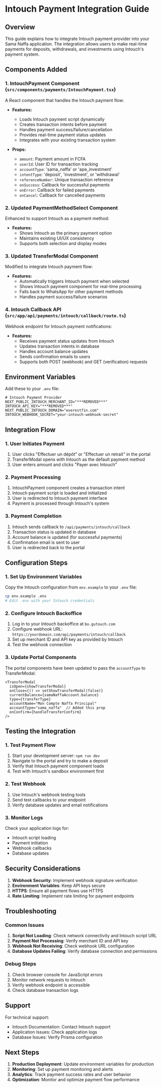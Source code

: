 # Intouch Payment Integration Guide

## Overview

This guide explains how to integrate Intouch payment provider into your Sama Naffa application. The integration allows users to make real-time payments for deposits, withdrawals, and investments using Intouch's payment system.

## Components Added

### 1. IntouchPayment Component (`src/components/payments/IntouchPayment.tsx`)

A React component that handles the Intouch payment flow:

- **Features:**
  - Loads Intouch payment script dynamically
  - Creates transaction intents before payment
  - Handles payment success/failure/cancellation
  - Provides real-time payment status updates
  - Integrates with your existing transaction system

- **Props:**
  - `amount`: Payment amount in FCFA
  - `userId`: User ID for transaction tracking
  - `accountType`: 'sama_naffa' or 'ape_investment'
  - `intentType`: 'deposit', 'investment', or 'withdrawal'
  - `referenceNumber`: Unique transaction reference
  - `onSuccess`: Callback for successful payments
  - `onError`: Callback for failed payments
  - `onCancel`: Callback for cancelled payments

### 2. Updated PaymentMethodSelect Component

Enhanced to support Intouch as a payment method:

- **Features:**
  - Shows Intouch as the primary payment option
  - Maintains existing UI/UX consistency
  - Supports both selection and display modes

### 3. Updated TransferModal Component

Modified to integrate Intouch payment flow:

- **Features:**
  - Automatically triggers Intouch payment when selected
  - Shows Intouch payment component for real-time processing
  - Falls back to WhatsApp for other payment methods
  - Handles payment success/failure scenarios

### 4. Intouch Callback API (`src/app/api/payments/intouch/callback/route.ts`)

Webhook endpoint for Intouch payment notifications:

- **Features:**
  - Receives payment status updates from Intouch
  - Updates transaction intents in database
  - Handles account balance updates
  - Sends confirmation emails to users
  - Supports both POST (webhook) and GET (verification) requests

## Environment Variables

Add these to your `.env` file:

```env
# Intouch Payment Provider
NEXT_PUBLIC_INTOUCH_MERCHANT_ID="***REMOVED***"
INTOUCH_API_KEY="***REMOVED***"
NEXT_PUBLIC_INTOUCH_DOMAIN="everestfin.com"
INTOUCH_WEBHOOK_SECRET="your-intouch-webhook-secret"
```

## Integration Flow

### 1. User Initiates Payment

1. User clicks "Effectuer un dépôt" or "Effectuer un retrait" in the portal
2. TransferModal opens with Intouch as the default payment method
3. User enters amount and clicks "Payer avec Intouch"

### 2. Payment Processing

1. IntouchPayment component creates a transaction intent
2. Intouch payment script is loaded and initialized
3. User is redirected to Intouch payment interface
4. Payment is processed through Intouch's system

### 3. Payment Completion

1. Intouch sends callback to `/api/payments/intouch/callback`
2. Transaction status is updated in database
3. Account balance is updated (for successful payments)
4. Confirmation email is sent to user
5. User is redirected back to the portal

## Configuration Steps

### 1. Set Up Environment Variables

Copy the Intouch configuration from `env.example` to your `.env` file:

```bash
cp env.example .env
# Edit .env with your Intouch credentials
```

### 2. Configure Intouch Backoffice

1. Log in to your Intouch backoffice at `bo.gutouch.com`
2. Configure webhook URL: `https://yourdomain.com/api/payments/intouch/callback`
3. Set up merchant ID and API key as provided by Intouch
4. Test the webhook connection

### 3. Update Portal Components

The portal components have been updated to pass the `accountType` to TransferModal:

```tsx
<TransferModal
  isOpen={showTransferModal}
  onClose={() => setShowTransferModal(false)}
  currentBalance={samaNaffaAccount.balance}
  type={transferType}
  accountName="Mon Compte Naffa Principal"
  accountType="sama_naffa"  // Added this prop
  onConfirm={handleTransferConfirm}
/>
```

## Testing the Integration

### 1. Test Payment Flow

1. Start your development server: `npm run dev`
2. Navigate to the portal and try to make a deposit
3. Verify that Intouch payment component loads
4. Test with Intouch's sandbox environment first

### 2. Test Webhook

1. Use Intouch's webhook testing tools
2. Send test callbacks to your endpoint
3. Verify database updates and email notifications

### 3. Monitor Logs

Check your application logs for:
- Intouch script loading
- Payment initiation
- Webhook callbacks
- Database updates

## Security Considerations

1. **Webhook Security**: Implement webhook signature verification
2. **Environment Variables**: Keep API keys secure
3. **HTTPS**: Ensure all payment flows use HTTPS
4. **Rate Limiting**: Implement rate limiting for payment endpoints

## Troubleshooting

### Common Issues

1. **Script Not Loading**: Check network connectivity and Intouch script URL
2. **Payment Not Processing**: Verify merchant ID and API key
3. **Webhook Not Receiving**: Check webhook URL configuration
4. **Database Updates Failing**: Verify database connection and permissions

### Debug Steps

1. Check browser console for JavaScript errors
2. Monitor network requests to Intouch
3. Verify webhook endpoint is accessible
4. Check database transaction logs

## Support

For technical support:
- Intouch Documentation: Contact Intouch support
- Application Issues: Check application logs
- Database Issues: Verify Prisma configuration

## Next Steps

1. **Production Deployment**: Update environment variables for production
2. **Monitoring**: Set up payment monitoring and alerts
3. **Analytics**: Track payment success rates and user behavior
4. **Optimization**: Monitor and optimize payment flow performance
